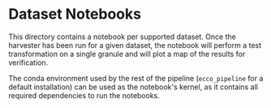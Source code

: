 # Dataset Notebooks

This directory contains a notebook per supported dataset. Once the harvester has been run for a given dataset, the notebook will perform a test transformation on a single granule and will plot a map of the results for verification.

The conda environment used by the rest of the pipeline (`ecco_pipeline` for a default installation) can be used as the notebook's kernel, as it contains all required dependencies to run the notebooks. 